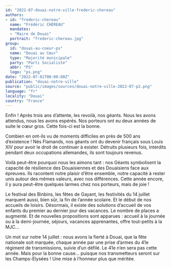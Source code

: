 ```yaml
---
id: "2022-07-douai-notre-ville-frederic-chereau"
authors:
- id: "frederic-chereau"
  name: "Frédéric CHÉREAU"
  mandates: 
  - "Maire de Douai"
  portrait: "frederic-chereau.jpg"
group:
  id: "douai-au-coeur-ps"
  name: "Douai au Cœur"
  type: "Majorité municipale"
  party: "Parti Socialiste"
  abbr: "PS"
  logo: "ps.png"
date: "2022-07-01T00:00:00Z"
publication: "douai-notre-ville"
source: "public/images/sources/douai-notre-ville-2022-07-p2.png"
language: "fr"
locality: "Douai"
country: "France"
---
```


Enfin ! Après trois ans d’attente, les revoilà, nos géants. Nous les avons attendus, nous les avons espérés. Nos porteurs ont eu deux années de suite le cœur gros. Cette fois-ci est la bonne.

Combien en ont-ils vu de moments difficiles en près de 500 ans d’existence ! Nés Flamands, nos géants ont du devenir français sous Louis XIV pour avoir le droit de continuer à exister. Détruits plusieurs fois, interdits pendant deux occupations allemandes, ils sont toujours revenus.

Voilà peut-être pourquoi nous les aimons tant : nos Géants symbolisent la capacité de résilience des Douaisiennes et des Douaisiens face aux épreuves. Ils racontent notre plaisir d’être ensemble, notre capacité à rester unis autour des mêmes valeurs, avec nos différences. Cette année encore, il y aura peut-être quelques larmes chez nos porteurs, mais de joie !

Le festival des Binbins, les fêtes de Gayant, les festivités du 14 juillet marquent aussi, bien sûr, la fin de l’année scolaire. Et le début de nos accueils de loisirs. Désormais, il existe des solutions d’accueil de vos enfants du premier au dernier jour des vacances. Le nombre de places a augmenté. Et de nouvelles propositions sont apparues : accueil à la journée ou à la demi-journée, séjours, vacances apprenantes, offre tout-petits à la MJC…

Un mot sur notre 14 juillet : nous avons la fierté à Douai, que la fête nationale soit marquée, chaque année par une prise d’armes du 41e régiment de transmissions, suivie d’un défilé. Le 41e n’en sera pas cette année. Mais pour la bonne cause… puisque nos transmetteurs seront sur les Champs-Elysées ! Une mise à l’honneur plus que méritée.
